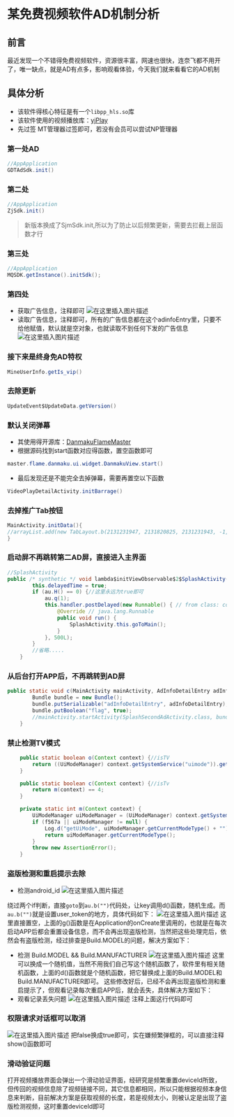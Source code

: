 # 某免费视频软件AD机制分析

## 前言
最近发现一个不错得免费视频软件，资源很丰富，网速也很快，连奈飞都不用开了，唯一缺点，就是AD有点多，影响观看体验，今天我们就来看看它的AD机制
## 具体分析
* 该软件得核心特征是有一个`libpp_hls.so`库
* 该软件使用的视频播放库：[yjPlay](https://github.com/yangchaojiang/yjPlay)
* 先过签
MT管理器过签即可，若没有会员可以尝试NP管理器
### 第一处AD
```java
//AppApplication
GDTAdSdk.init()
```
 ### 第二处
 ```java
 //AppApplication
ZjSdk.init()
 ```
> 新版本换成了SjmSdk.init,所以为了防止以后频繁更新，需要去拦截上层函数才行
### 第三处
```java
//AppApplication
MQSDK.getInstance().initSdk();
```
### 第四处
* 获取广告信息，注释即可
![在这里插入图片描述](./assets/fda7ce758e18249a79bfa242e3620204.png)
* 读取广告信息，注释即可，所有的广告信息都在这个adinfoEntry里，只要不给他赋值，默认就是空对象，也就读取不到任何下发的广告信息
![在这里插入图片描述](./assets/e65ed875d50fa5cb5d5140a77820ec12.png)

### 接下来是终身免AD特权
```java
MineUserInfo.getIs_vip()
```
### 去除更新
```java
UpdateEvent$UpdateData.getVersion()
```
### 默认关闭弹幕
* 其使用得开源库：[DanmakuFlameMaster](https://github.com/bilibili/DanmakuFlameMaster)
* 根据源码找到start函数对应得函数，置空函数即可
```java
master.flame.danmaku.ui.widget.DanmakuView.start()
```
* 最后发现还是不能完全去掉弹幕，需要再置空以下函数
```java
VideoPlayDetailActivity.initBarrage()
```
### 去掉推广Tab按钮
```java
MainActivity.initData(){
//arrayList.add(new TabLayout.b(2131231947, 2131820825, 2131231943, -1, ExtensionShareFragment.class, 4));
}
```
### 启动屏不再跳转第二AD屏，直接进入主界面
```java
//SplashActivity
public /* synthetic */ void lambda$initViewObservable$2$SplashActivity(AdInfoEntry adInfoEntry) {
        this.delayedTime = true;
        if (au.H() == 0) {//这里永远为true即可
            au.q(1);
            this.handler.postDelayed(new Runnable() { // from class: com.ys.resemble.ui.login.splash.SplashActivity.2
                @Override // java.lang.Runnable
                public void run() {
                    SplashActivity.this.goToMain();
                }
            }, 500L);
        } 
        //省略.....
    }
```
### 从后台打开APP后，不再跳转到AD屏
```java
public static void c(MainActivity mainActivity, AdInfoDetailEntry adInfoDetailEntry) {
        Bundle bundle = new Bundle();
        bundle.putSerializable("adInfoDetailEntry", adInfoDetailEntry);
        bundle.putBoolean("flag", true);
        //mainActivity.startActivity(SplashSecondAdActivity.class, bundle);
    }
```
### 禁止检测TV模式
```java
    public static boolean o(Context context) {//isTV
        return ((UiModeManager) context.getSystemService("uimode")).getCurrentModeType() == 4;
    }
```
```java
    public static boolean c(Context context) {//isTv
        return m(context) == 4;
    }

    private static int m(Context context) {
        UiModeManager uiModeManager = (UiModeManager) context.getSystemService("uimode");
        if (f567a || uiModeManager != null) {
            Log.d("getUiMode", uiModeManager.getCurrentModeType() + "");
            return uiModeManager.getCurrentModeType();
        }
        throw new AssertionError();
    }
```
### 盗版检测和重启提示去除
  * 检测android_id
![在这里插入图片描述](./assets/fde8d1848c5e56d17ad063f0ab0a50c1.png)

绕过两个if判断，直接`goto`到`au.b("")`代码处，让key调用d()函数，随机生成。而`au.b("")`就是设置user_token的地方，具体代码如下：
![在这里插入图片描述](./assets/0b83f791ae24581354ba76d17715a82a.png)
这里直接置空，上面的g()函数是在Application的onCreate里调用的，也就是在每次启动APP后都会重置设备信息，而不会再出现盗版检测，当然把这些处理完后，依然会有盗版检测，经过排查是Build.MODEL的问题，解决方案如下：

* 检测 Build.MODEL && Build.MANUFACTURER ![在这里插入图片描述](./assets/53e52496e442faa122a047539ee8a2e4.png)
这里可以换成一个随机值，当然不用我们自己写这个随机函数了，软件里有相关随机函数，上面的d()函数就是个随机函数，把它替换成上面的Build.MODEL和Build.MANUFACTURER即可。
这些修改好后，已经不会再出现盗版检测和重启提示了，但观看记录每次重启APP后，就会丢失，具体解决方案如下：
* 观看记录丢失问题
![在这里插入图片描述](./assets/b035cf00496b77326a5d37250bd0b14a.png)
注释上面这行代码即可
### 权限请求对话框可以取消
![在这里插入图片描述](./assets/2bb593c4f2fc1500ddc9591b0f348f8b.png)
把false换成true即可，实在嫌频繁弹框的，可以直接注释show()函数即可

### 滑动验证问题
打开视频播放界面会弹出一个滑动验证界面，经研究是频繁重置deviceId所致，但传回的视频信息除了视频链接不同，其它信息都相同，所以只能根据视频本身信息来判断，目前解决方案是获取视频的长度，若是视频太小，则被认定是出现了盗版检测视频，这时重置deviceId即可